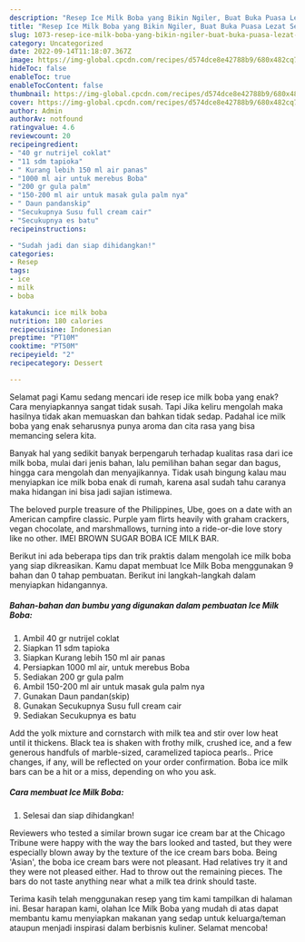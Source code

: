 ```yaml
---
description: "Resep Ice Milk Boba yang Bikin Ngiler, Buat Buka Puasa Lezat Sekali"
title: "Resep Ice Milk Boba yang Bikin Ngiler, Buat Buka Puasa Lezat Sekali"
slug: 1073-resep-ice-milk-boba-yang-bikin-ngiler-buat-buka-puasa-lezat-sekali
category: Uncategorized
date: 2022-09-14T11:18:07.367Z
image: https://img-global.cpcdn.com/recipes/d574dce8e42788b9/680x482cq70/ice-milk-boba-foto-resep-utama.jpg
hideToc: false
enableToc: true
enableTocContent: false
thumbnail: https://img-global.cpcdn.com/recipes/d574dce8e42788b9/680x482cq70/ice-milk-boba-foto-resep-utama.jpg
cover: https://img-global.cpcdn.com/recipes/d574dce8e42788b9/680x482cq70/ice-milk-boba-foto-resep-utama.jpg
author: Admin
authorAv: notfound
ratingvalue: 4.6
reviewcount: 20
recipeingredient:
- "40 gr nutrijel coklat"
- "11 sdm tapioka"
- " Kurang lebih 150 ml air panas"
- "1000 ml air untuk merebus Boba"
- "200 gr gula palm"
- "150-200 ml air untuk masak gula palm nya"
- " Daun pandanskip"
- "Secukupnya Susu full cream cair"
- "Secukupnya es batu"
recipeinstructions:

- "Sudah jadi dan siap dihidangkan!"
categories:
- Resep
tags:
- ice
- milk
- boba

katakunci: ice milk boba 
nutrition: 180 calories
recipecuisine: Indonesian
preptime: "PT10M"
cooktime: "PT50M"
recipeyield: "2"
recipecategory: Dessert

---
```



Selamat pagi Kamu sedang mencari ide resep ice milk boba yang enak? Cara menyiapkannya sangat tidak susah. Tapi Jika keliru mengolah maka hasilnya tidak akan memuaskan dan bahkan tidak sedap. Padahal ice milk boba yang enak seharusnya punya aroma dan cita rasa yang bisa memancing selera kita.


Banyak hal yang sedikit banyak berpengaruh terhadap kualitas rasa dari ice milk boba, mulai dari jenis bahan, lalu pemilihan bahan segar dan bagus, hingga cara mengolah dan menyajikannya. Tidak usah bingung kalau mau menyiapkan ice milk boba enak di rumah, karena asal sudah tahu caranya maka hidangan ini bisa jadi sajian istimewa.

The beloved purple treasure of the Philippines, Ube, goes on a date with an American campfire classic. Purple yam flirts heavily with graham crackers, vegan chocolate, and marshmallows, turning into a ride-or-die love story like no other. IMEI BROWN SUGAR BOBA ICE MILK BAR.


Berikut ini ada beberapa tips dan trik praktis dalam mengolah ice milk boba yang siap dikreasikan. Kamu dapat membuat Ice Milk Boba menggunakan 9 bahan dan 0 tahap pembuatan. Berikut ini langkah-langkah dalam menyiapkan hidangannya.

<!--inarticleads1-->

##### Bahan-bahan dan bumbu yang digunakan dalam pembuatan Ice Milk Boba:

1. Ambil 40 gr nutrijel coklat
1. Siapkan 11 sdm tapioka
1. Siapkan  Kurang lebih 150 ml air panas
1. Persiapkan 1000 ml air, untuk merebus Boba
1. Sediakan 200 gr gula palm
1. Ambil 150-200 ml air untuk masak gula palm nya
1. Gunakan  Daun pandan(skip)
1. Gunakan Secukupnya Susu full cream cair
1. Sediakan Secukupnya es batu


Add the yolk mixture and cornstarch with milk tea and stir over low heat until it thickens. Black tea is shaken with frothy milk, crushed ice, and a few generous handfuls of marble-sized, caramelized tapioca pearls.. Price changes, if any, will be reflected on your order confirmation. Boba ice milk bars can be a hit or a miss, depending on who you ask. 

<!--inarticleads2-->

##### Cara membuat Ice Milk Boba:


1. Selesai dan siap dihidangkan!

Reviewers who tested a similar brown sugar ice cream bar at the Chicago Tribune were happy with the way the bars looked and tasted, but they were especially blown away by the texture of the ice cream bars boba. Being &#39;Asian&#39;, the boba ice cream bars were not pleasant. Had relatives try it and they were not pleased either. Had to throw out the remaining pieces. The bars do not taste anything near what a milk tea drink should taste. 

Terima kasih telah menggunakan resep yang tim kami tampilkan di halaman ini. Besar harapan kami, olahan Ice Milk Boba yang mudah di atas dapat membantu kamu menyiapkan makanan yang sedap untuk keluarga/teman ataupun menjadi inspirasi dalam berbisnis kuliner. Selamat mencoba!
